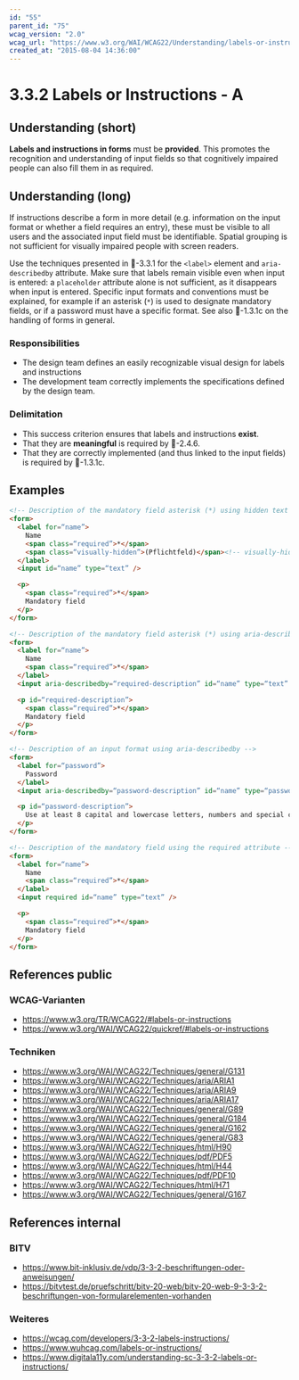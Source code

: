 ```yaml
---
id: "55"
parent_id: "75"
wcag_version: "2.0"
wcag_url: "https://www.w3.org/WAI/WCAG22/Understanding/labels-or-instructions.html"
created_at: "2015-08-04 14:36:00"
---
```


# 3.3.2 Labels or Instructions - A

## Understanding (short)

**Labels and instructions in forms** must be **provided**. This promotes the recognition and understanding of input fields so that cognitively impaired people can also fill them in as required.

## Understanding (long)

If instructions describe a form in more detail (e.g. information on the input format or whether a field requires an entry), these must be visible to all users and the associated input field must be identifiable. Spatial grouping is not sufficient for visually impaired people with screen readers.

Use the techniques presented in 📜-3.3.1 for the `<label>` element and `aria-describedby` attribute. Make sure that labels remain visible even when input is entered: a `placeholder` attribute alone is not sufficient, as it disappears when input is entered. Specific input formats and conventions must be explained, for example if an asterisk (`*`) is used to designate mandatory fields, or if a password must have a specific format. See also 📜-1.3.1c on the handling of forms in general.


### Responsibilities

- The design team defines an easily recognizable visual design for labels and instructions
- The development team correctly implements the specifications defined by the design team.

### Delimitation

- This success criterion ensures that labels and instructions **exist**.
- That they are **meaningful** is required by 📜-2.4.6.
- That they are correctly implemented (and thus linked to the input fields) is required by 📜-1.3.1c.

## Examples

```html
<!-- Description of the mandatory field asterisk (*) using hidden text -->
<form>
  <label for=“name”>
    Name
    <span class=“required”>*</span>
    <span class=“visually-hidden”>(Pflichtfeld)</span><!-- visually-hidden (for CSS see 1.3.1a) -->
  </label>
  <input id=“name” type=“text” />

  <p>
    <span class=“required”>*</span>
    Mandatory field
  </p>
</form>

<!-- Description of the mandatory field asterisk (*) using aria-describedby -->
<form>
  <label for=“name”>
    Name
    <span class=“required”>*</span>
  </label>
  <input aria-describedby=“required-description” id=“name” type=“text” />

  <p id=“required-description”>
    <span class=“required”>*</span>
    Mandatory field
  </p>
</form>

<!-- Description of an input format using aria-describedby -->
<form>
  <label for=“password”>
    Password
  </label>
  <input aria-describedby=“password-description” id=“name” type=“password” />

  <p id=“password-description”>
    Use at least 8 capital and lowercase letters, numbers and special characters.
  </p>
</form>

<!-- Description of the mandatory field using the required attribute -->
<form>
  <label for=“name”>
    Name
    <span class=“required”>*</span>
  </label>
  <input required id=“name” type=“text” />

  <p>
    <span class=“required”>*</span>
    Mandatory field
  </p>
</form>
```

## References public

### WCAG-Varianten
- <https://www.w3.org/TR/WCAG22/#labels-or-instructions>
- <https://www.w3.org/WAI/WCAG22/quickref/#labels-or-instructions>

### Techniken
- <https://www.w3.org/WAI/WCAG22/Techniques/general/G131>
- <https://www.w3.org/WAI/WCAG22/Techniques/aria/ARIA1>
- <https://www.w3.org/WAI/WCAG22/Techniques/aria/ARIA9>
- <https://www.w3.org/WAI/WCAG22/Techniques/aria/ARIA17>
- <https://www.w3.org/WAI/WCAG22/Techniques/general/G89>
- <https://www.w3.org/WAI/WCAG22/Techniques/general/G184>
- <https://www.w3.org/WAI/WCAG22/Techniques/general/G162>
- <https://www.w3.org/WAI/WCAG22/Techniques/general/G83>
- <https://www.w3.org/WAI/WCAG22/Techniques/html/H90>
- <https://www.w3.org/WAI/WCAG22/Techniques/pdf/PDF5>
- <https://www.w3.org/WAI/WCAG22/Techniques/html/H44>
- <https://www.w3.org/WAI/WCAG22/Techniques/pdf/PDF10>
- <https://www.w3.org/WAI/WCAG22/Techniques/html/H71>
- <https://www.w3.org/WAI/WCAG22/Techniques/general/G167>

## References internal

### BITV
- <https://www.bit-inklusiv.de/vdp/3-3-2-beschriftungen-oder-anweisungen/>
- <https://bitvtest.de/pruefschritt/bitv-20-web/bitv-20-web-9-3-3-2-beschriftungen-von-formularelementen-vorhanden>

### Weiteres
- <https://wcag.com/developers/3-3-2-labels-instructions/>
- <https://www.wuhcag.com/labels-or-instructions/>
- <https://www.digitala11y.com/understanding-sc-3-3-2-labels-or-instructions/>